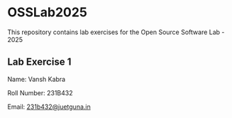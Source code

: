 # OSSLab2025
This repository contains lab exercises for the Open Source Software Lab - 2025

## Lab Exercise 1

Name: Vansh Kabra

Roll Number: 231B432

Email: 231b432@juetguna.in
